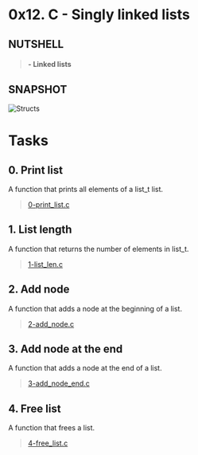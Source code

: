 # 0x12. C - Singly linked lists

## NUTSHELL
> #### - Linked lists 


## SNAPSHOT
![Structs](assets/vf.png)


# Tasks

## **0. Print list**
A function that prints all elements of a list_t list.
> [0-print_list.c](https://github.com/Viestar/alx-low_level_programming/commit/0ce263bdb48933b8a2796312eb5d140ec0551668)

## **1. List length**
A function that returns the number of elements in list_t.
> [1-list_len.c](https://github.com/Viestar/alx-low_level_programming/commit/64e4b1a2da7bd6de094662c3b8f9e1f3649d4b6e)

## **2. Add node**
A function that adds a node at the beginning of a list.
> [2-add_node.c](https://github.com/Viestar/alx-low_level_programming/commit/2840e68695e1f805ee7f822d647aa70dd61f655d)


## **3. Add node at the end**
A function that adds a node at the end of a list.
> [3-add_node_end.c](https://github.com/Viestar/alx-low_level_programming/commit/d19a62cb20832a52bc208e716298bff104ba31da)


## **4. Free list**
A function that frees a list.
> [4-free_list.c](https://github.com/Viestar/alx-low_level_programming/commit/)
